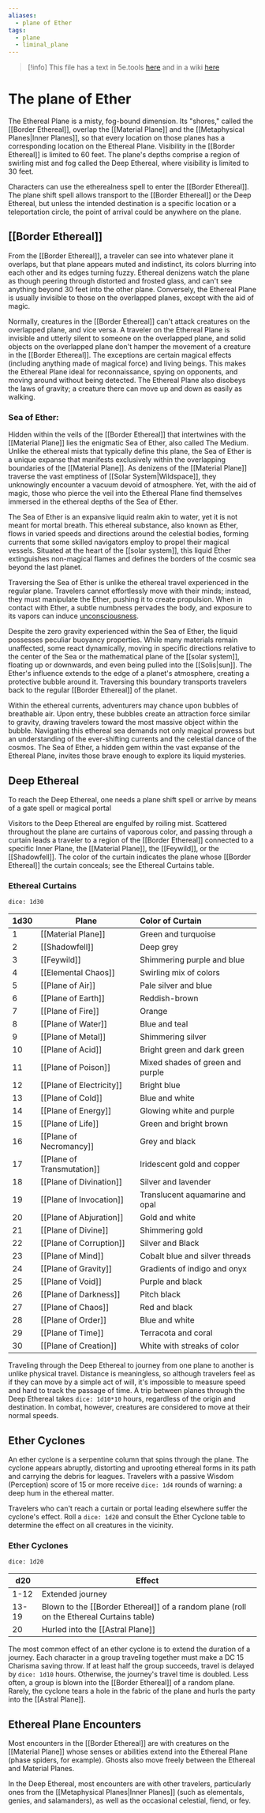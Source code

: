 ```yaml
---
aliases:
  - plane of Ether
tags:
  - plane
  - liminal_plane
---
```

>[!info] This file has a text in 5e.tools [here](https://5e.tools/book.html#dmg,-1,ethereal%20plane,0) and in a wiki [here](https://forgottenrealms.fandom.com/wiki/Ethereal_plane)


# The plane of Ether

The Ethereal Plane is a misty, fog-bound dimension. Its "shores," called the [[Border Ethereal]], overlap the [[Material Plane]] and the [[Metaphysical Planes|Inner Planes]], so that every location on those planes has a corresponding location on the Ethereal Plane. Visibility in the [[Border Ethereal]] is limited to 60 feet. The plane's depths comprise a region of swirling mist and fog called the Deep Ethereal, where visibility is limited to 30 feet.

Characters can use the etherealness spell to enter the [[Border Ethereal]]. The plane shift spell allows transport to the [[Border Ethereal]] or the Deep Ethereal, but unless the intended destination is a specific location or a teleportation circle, the point of arrival could be anywhere on the plane.

## [[Border Ethereal]]

From the [[Border Ethereal]], a traveler can see into whatever plane it overlaps, but that plane appears muted and indistinct, its colors blurring into each other and its edges turning fuzzy. Ethereal denizens watch the plane as though peering through distorted and frosted glass, and can't see anything beyond 30 feet into the other plane. Conversely, the Ethereal Plane is usually invisible to those on the overlapped planes, except with the aid of magic.

Normally, creatures in the [[Border Ethereal]] can't attack creatures on the overlapped plane, and vice versa. A traveler on the Ethereal Plane is invisible and utterly silent to someone on the overlapped plane, and solid objects on the overlapped plane don't hamper the movement of a creature in the [[Border Ethereal]]. The exceptions are certain magical effects (including anything made of magical force) and living beings. This makes the Ethereal Plane ideal for reconnaissance, spying on opponents, and moving around without being detected. The Ethereal Plane also disobeys the laws of gravity; a creature there can move up and down as easily as walking.

### Sea of Ether:

Hidden within the veils of the [[Border Ethereal]] that intertwines with the [[Material Plane]] lies the enigmatic Sea of Ether, also called The Medium. Unlike the ethereal mists that typically define this plane, the Sea of Ether is a unique expanse that manifests exclusively within the overlapping boundaries of the [[Material Plane]]. As denizens of the [[Material Plane]] traverse the vast emptiness of [[Solar System|Wildspace]], they unknowingly encounter a vacuum devoid of atmosphere. Yet, with the aid of magic, those who pierce the veil into the Ethereal Plane find themselves immersed in the ethereal depths of the Sea of Ether.

The Sea of Ether is an expansive liquid realm akin to water, yet it is not meant for mortal breath. This ethereal substance, also known as Ether, flows in varied speeds and directions around the celestial bodies, forming currents that some skilled navigators employ to propel their magical vessels. Situated at the heart of the [[solar system]], this liquid Ether extinguishes non-magical flames and defines the borders of the cosmic sea beyond the last planet.

Traversing the Sea of Ether is unlike the ethereal travel experienced in the regular plane. Travelers cannot effortlessly move with their minds; instead, they must manipulate the Ether, pushing it to create propulsion. When in contact with Ether, a subtle numbness pervades the body, and exposure to its vapors can induce [unconsciousness](https://5e.tools/conditionsdiseases.html#unconscious_phb).

Despite the zero gravity experienced within the Sea of Ether, the liquid possesses peculiar buoyancy properties. While many materials remain unaffected, some react dynamically, moving in specific directions relative to the center of the Sea or the mathematical plane of the [[solar system]], floating up or downwards, and even being pulled into the [[Solis|sun]]. The Ether's influence extends to the edge of a planet's atmosphere, creating a protective bubble around it. Traversing this boundary transports travelers back to the regular [[Border Ethereal]] of the planet.

Within the ethereal currents, adventurers may chance upon bubbles of breathable air. Upon entry, these bubbles create an attraction force similar to gravity, drawing travelers toward the most massive object within the bubble. Navigating this ethereal sea demands not only magical prowess but an understanding of the ever-shifting currents and the celestial dance of the cosmos. The Sea of Ether, a hidden gem within the vast expanse of the Ethereal Plane, invites those brave enough to explore its liquid mysteries.


## Deep Ethereal

To reach the Deep Ethereal, one needs a plane shift spell or arrive by means of a gate spell or magical portal

Visitors to the Deep Ethereal are engulfed by roiling mist. Scattered throughout the plane are curtains of vaporous color, and passing through a curtain leads a traveler to a region of the [[Border Ethereal]] connected to a specific Inner Plane, the [[Material Plane]], the [[Feywild]], or the [[Shadowfell]]. The color of the curtain indicates the plane whose [[Border Ethereal]] the curtain conceals; see the Ethereal Curtains table.

### Ethereal Curtains

`dice: 1d30`

| 1d30 | Plane                  | Color of Curtain                 |
| ---- | ---------------------- |:-------------------------------- |
| 1    | [[Material Plane]]         | Green and turquoise              |
| 2    | [[Shadowfell]]             | Deep grey                        |
| 3    | [[Feywild]]                | Shimmering purple and blue       |
| 4    | [[Elemental Chaos]]        | Swirling mix of colors           |
| 5    | [[Plane of Air]]           | Pale silver and blue             |
| 6    | [[Plane of Earth]]         | Reddish-brown                    |
| 7    | [[Plane of Fire]]          | Orange                           |
| 8    | [[Plane of Water]]         | Blue and teal                    |
| 9    | [[Plane of Metal]]         | Shimmering silver                |
| 10   | [[Plane of Acid]]          | Bright green and dark green      |
| 11   | [[Plane of Poison]]        | Mixed shades of green and purple |
| 12   | [[Plane of Electricity]]   | Bright blue                      |
| 13   | [[Plane of Cold]]          | Blue and white                   |
| 14   | [[Plane of Energy]]        | Glowing white and purple         |
| 15   | [[Plane of Life]]          | Green and bright brown           |
| 16   | [[Plane of Necromancy]]    | Grey and black                   |
| 17   | [[Plane of Transmutation]] | Iridescent gold and copper       |
| 18   | [[Plane of Divination]]    | Silver and lavender              |
| 19   | [[Plane of Invocation]]   | Translucent aquamarine and opal  |
| 20   | [[Plane of Abjuration]]    | Gold and white                   |
| 21   | [[Plane of Divine]]        | Shimmering gold                  |
| 22   | [[Plane of Corruption]]    | Silver and Black                 |
| 23   | [[Plane of Mind]]          | Cobalt blue and silver threads   |
| 24   | [[Plane of Gravity]]       | Gradients of indigo and onyx     |
| 25   | [[Plane of Void]]          | Purple and black                 |
| 26   | [[Plane of Darkness]]      | Pitch black                      |
| 27   | [[Plane of Chaos]]         | Red and black                    |
| 28   | [[Plane of Order]]         | Blue and white                   |
| 29   | [[Plane of Time]]          | Terracota and coral              |
| 30   | [[Plane of Creation]]      | White with streaks of color      |

Traveling through the Deep Ethereal to journey from one plane to another is unlike physical travel. Distance is meaningless, so although travelers feel as if they can move by a simple act of will, it's impossible to measure speed and hard to track the passage of time. A trip between planes through the Deep Ethereal takes `dice: 1d10*10` hours, regardless of the origin and destination. In combat, however, creatures are considered to move at their normal speeds.

## Ether Cyclones

An ether cyclone is a serpentine column that spins through the plane. The cyclone appears abruptly, distorting and uprooting ethereal forms in its path and carrying the debris for leagues. Travelers with a passive Wisdom (Perception) score of 15 or more receive `dice: 1d4` rounds of warning: a deep hum in the ethereal matter.

Travelers who can't reach a curtain or portal leading elsewhere suffer the cyclone's effect. Roll a `dice: 1d20` and consult the Ether Cyclone table to determine the effect on all creatures in the vicinity.

### Ether Cyclones

`dice: 1d20`

|d20|Effect|
|---|---|
|1-12|Extended journey|
|13-19|Blown to the [[Border Ethereal]] of a random plane (roll on the Ethereal Curtains table)|
|20|Hurled into the [[Astral Plane]]|

The most common effect of an ether cyclone is to extend the duration of a journey. Each character in a group traveling together must make a DC 15 Charisma saving throw. If at least half the group succeeds, travel is delayed by `dice: 1d10` hours. Otherwise, the journey's travel time is doubled. Less often, a group is blown into the [[Border Ethereal]] of a random plane. Rarely, the cyclone tears a hole in the fabric of the plane and hurls the party into the [[Astral Plane]].

## Ethereal Plane Encounters

Most encounters in the [[Border Ethereal]] are with creatures on the [[Material Plane]] whose senses or abilities extend into the Ethereal Plane (phase spiders, for example). Ghosts also move freely between the Ethereal and Material Planes.

In the Deep Ethereal, most encounters are with other travelers, particularly ones from the [[Metaphysical Planes|Inner Planes]] (such as elementals, genies, and salamanders), as well as the occasional celestial, fiend, or fey.